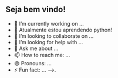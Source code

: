 ## Seja bem vindo! 

- 🔭 I’m currently working on ...
- 🐍 Atualmente estou aprendendo python!
- 👯 I’m looking to collaborate on ...
- 🤔 I’m looking for help with ...
- 💬 Ask me about ...
- 📫 How to reach me: ...
- 😄 Pronouns: ...
- ⚡ Fun fact: ...
-->.

